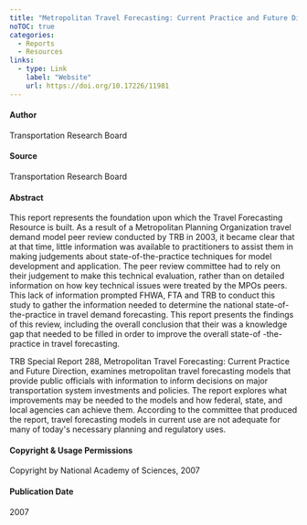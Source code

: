 ```yaml
---
title: "Metropolitan Travel Forecasting: Current Practice and Future Direction"
noTOC: true
categories:
  - Reports
  - Resources
links:
  - type: Link
    label: "Website"
    url: https://doi.org/10.17226/11981
---
```



#### Author

Transportation Research Board

#### Source

Transportation Research Board

#### Abstract

This report represents the foundation upon which the Travel Forecasting Resource is built. As a result of a Metropolitan Planning Organization travel demand model peer review conducted by TRB in 2003, it became clear that at that time, little information was available to practitioners to assist them in making judgements about state-of-the-practice techniques for model development and application. The peer review committee had to rely on their judgement to make this technical evaluation, rather than on detailed information on how key technical issues were treated by the MPOs peers. This lack of information prompted FHWA, FTA and TRB to conduct this study to gather the information needed to determine the national state-of-the-practice in travel demand forecasting. This report presents the findings of this review, including the overall conclusion that their was a knowledge gap that needed to be filled in order to improve the overall state-of -the-practice in travel forecasting.

TRB Special Report 288, Metropolitan Travel Forecasting: Current Practice and Future Direction, examines metropolitan travel forecasting models that provide public officials with information to inform decisions on major transportation system investments and policies. The report explores what improvements may be needed to the models and how federal, state, and local agencies can achieve them. According to the committee that produced the report, travel forecasting models in current use are not adequate for many of today's necessary planning and regulatory uses.

#### Copyright & Usage Permissions

Copyright by National Academy of Sciences, 2007

#### Publication Date

2007
